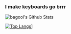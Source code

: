 ### I make keyboards go brrr

<img alt="bagool's Github Stats" src="https://github-readme-stats-codestackr.vercel.app/api?username=bagool185&hide_border=true&count_private=true&show_icons=true&theme=radical" />

[![Top Langs](https://github-readme-stats.vercel.app/api/top-langs/?username=bagool185&theme=radical&langs_count=10&layout=compact)](https://github.com/bagool185/bagool185)]
